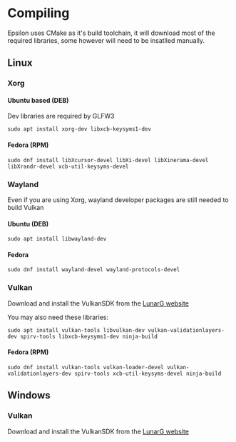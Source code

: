 # Compiling

Epsilon uses CMake as it's build toolchain, it will download most of the required libraries, some however will need to be insatlled manually. 

## Linux

### Xorg

#### Ubuntu based (DEB)

Dev libraries are required by GLFW3

```
sudo apt install xorg-dev libxcb-keysyms1-dev
```


#### Fedora (RPM)
```
sudo dnf install libXcursor-devel libXi-devel libXinerama-devel libXrandr-devel xcb-util-keysyms-devel
```

### Wayland

Even if you are using Xorg, wayland developer packages are still needed to build Vulkan

#### Ubuntu (DEB)

```
sudo apt install libwayland-dev
```

#### Fedora

```
sudo dnf install wayland-devel wayland-protocols-devel
```

### Vulkan
Download and install the VulkanSDK from the [LunarG website](https://vulkan.lunarg.com/sdk/home)

You may also need these libraries:

```
sudo apt install vulkan-tools libvulkan-dev vulkan-validationlayers-dev spirv-tools libxcb-keysyms1-dev ninja-build
```


#### Fedora (RPM)
```
sudo dnf install vulkan-tools vulkan-loader-devel vulkan-validationlayers-dev spirv-tools xcb-util-keysyms-devel ninja-build
```


## Windows


### Vulkan
Download and install the VulkanSDK from the [LunarG website](https://vulkan.lunarg.com/sdk/home)

